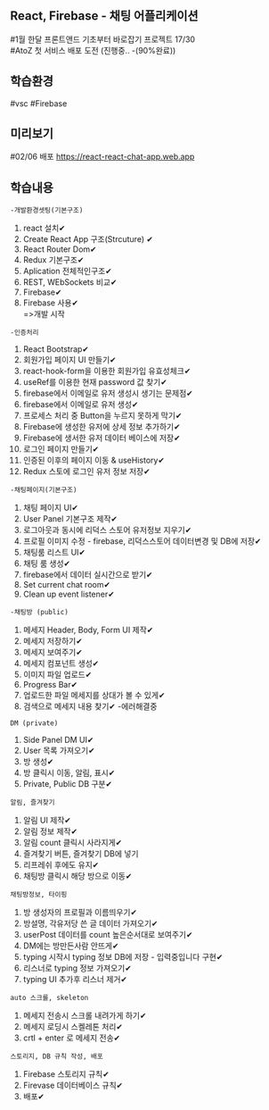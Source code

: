 ## React, Firebase - 채팅 어플리케이션 
#1월 한달 프론트앤드 기초부터 바로잡기 프로젝트 17/30<br>
#AtoZ 첫 서비스 배포 도전 (진행중.. -(90%완료))

## 학습환경
#vsc
#Firebase

## 미리보기
#02/06 배포 https://react-react-chat-app.web.app

## 학습내용

`-개발환경셋팅(기본구조)`
1. react 설치✔ 
2. Create React App 구조(Strcuture) ✔
3. React Router Dom✔<br>
4. Redux 기본구조✔
5. Aplication 전체적인구조✔
6. REST, WEbSockets 비교✔
7. Firebase✔
8. Firebase 사용✔<br>
=>개발 시작

`-인증처리`
1. React Bootstrap✔
2. 회원가입 페이지 UI 만들기✔
3. react-hook-form을 이용한 회원가입 유효성체크✔
4. useRef를 이용한 현재 password 값 찾기✔
5. firebase에서 이메일로 유저 생성시 생기는 문제점✔
6. firebase에서 이메일로 유저 생성✔
7. 프로세스 처리 중 Button을 누르지 못하게 막기✔
8. Firebase에 생성한 유저에 상세 정보 추가하기✔
9. Firebase에 생서한 유저 데이터 베이스에 저장✔
10. 로그인 페이지 만들기✔
11. 인증된 이후의 페이지 이동 & useHistory✔
12. Redux 스토에 로그인 유저 정보 저장✔

`-채팅페이지(기본구조)`
1. 채팅 페이지 UI✔
2. User Panel 기본구조 제작✔
3. 로그아웃과 동시에 리덕스 스토어 유저정보 지우기✔
4. 프로필 이미지 수정 - firebase, 리덕스스토어 데이터변경 및 DB에 저장✔
5. 채팅룸 리스트 UI✔
6. 채팅 룸 생성✔
7. firebase에서 데이터 실시간으로 받기✔
8. Set current chat room✔
9. Clean up event listener✔

`-채팅방 (public)`
1. 메세지 Header, Body, Form UI 제작✔
2. 메세지 저장하기✔
3. 메세지 보여주기✔
4. 메세지 컴포넌트 생성✔
5. 이미지 파일 업로드✔
6. Progress Bar✔
7. 업로드한 파일 메세지를 상대가 볼 수 있게✔
8. 검색으로 메세지 내용 찾기✔ -에러해결중

`DM (private)`
1. Side Panel DM UI✔
2. User 목록 가져오기✔
3. 방 생성✔
4. 방 클릭시 이동, 알림, 표시✔
5. Private, Public DB 구분✔

`알림, 즐겨찾기`
1. 알림 UI 제작✔
2. 알림 정보 제작✔
3. 알림 count 클릭시 사라지게✔
4. 즐겨찾기 버튼, 즐겨찾기 DB에 넣기
5. 리프레쉬 후에도 유지✔
6. 채팅방 클릭시 해당 방으로 이동✔

`채팅방정보, 타이핑`
1. 방 생성자의 프로필과 이름띄우기✔
3. 방설명, 각유저당 쓴 글 데이터 가져오기✔
4. userPost 데이터를 count 높은순서대로 보여주기✔
5. DM에는 방만든사람 안뜨게✔
6. typing 시작시 typing 정보 DB에 저장 - 입력중입니다 구현✔
7. 리스너로 typing 정보 가져오기✔
8. typing UI 추가후 리스너 제거✔

`auto 스크롤, skeleton`
1. 메세지 전송시 스크롤 내려가게 하기✔
2. 메세지 로딩시 스켈레톤 처리✔
1. crtl + enter 로 메세지 전송✔

`스토리지, DB 규칙 작성, 배포`
1. Firebase 스토리지 규칙✔
2. Firevase 데이터베이스 규칙✔
1. 배포✔
